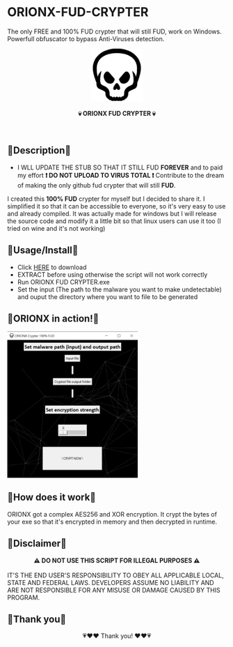 # ORIONX-FUD-CRYPTER
The only FREE and 100% FUD crypter that will still FUD, work on Windows. Powerfull obfuscator to bypass Anti-Viruses detection.
<div class="center" align="center"><center><img src="https://github.com/hackerOrionX/ORIONX-FUD-CRYPTER/blob/main/images/skull.png" width="120"/></center></div>
<br>
<div align="center" class="center">
<center><strong>💀 ORIONX FUD CRYPTER 💀</font></strong></center>
</div>
<br>
<br>

🔶Description🔶
-----
- I WLL UPDATE THE STUB SO THAT IT STILL FUD <strong>FOREVER</strong> and to paid my effort <strong>❗ DO NOT UPLOAD TO VIRUS TOTAL ❗</strong>
Contribute to the dream of making the only github fud crypter that will still <strong>FUD</strong>.

I created this <strong>100% FUD</strong> crypter for myself but I decided to share it.
I simplified it so that it can be accessible to everyone, so it's very easy to use and already compiled.
It was actually made for windows but I will release the source code and modify it a little bit so that linux users can use it too (I tried on wine and it's not working)

🔶Usage/Install🔶
-----
- Click <a href="">HERE</a> to download
- EXTRACT before using otherwise the script will not work correctly
- Run ORIONX FUD CRYPTER.exe 
- Set the input (The path to the malware you want to make undetectable) and ouput the directory where you want to file to be generated

🔶ORIONX in action!🔶
----

<img src="https://github.com/hackerOrionX/ORIONX-FUD-CRYPTER/blob/main/images/fudcrypter_orionx.png" alt="ORIONX Free fud crypter" width="300px"/>

🔶How does it work🔶
----

ORIONX got a complex AES256 and XOR encryption. It crypt the bytes of your exe so that it's encrypted in memory and then decrypted in runtime.

🔶Disclaimer🔶
----

<strong> <div align="center">⚠️ DO NOT USE THIS SCRIPT FOR ILLEGAL PURPOSES ⚠️ </div> </strong>
<br>
IT'S THE END USER'S RESPONSIBILITY TO OBEY ALL APPLICABLE LOCAL, STATE AND FEDERAL LAWS. DEVELOPERS ASSUME NO LIABILITY AND ARE NOT RESPONSIBLE FOR ANY MISUSE OR DAMAGE CAUSED BY THIS PROGRAM.

🔶Thank you🔶
----

<div align="center" size="40px">💗❤️❤️ Thank you! ❤️❤️💗</div>








